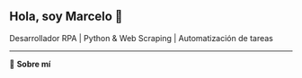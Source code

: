 ## Hola, soy Marcelo 👋

<p>
  Desarrollador RPA | Python & Web Scraping | Automatización de tareas 
</p>

---

🎯 **Sobre mí**
<!--
**Marcelorp89/Marcelorp89** is a ✨ _special_ ✨ repository because its `README.md` (this file) appears on your GitHub profile.

Here are some ideas to get you started:

- 🔭 I’m currently working on ...
- 🌱 I’m currently learning ...
- 👯 I’m looking to collaborate on ...
- 🤔 I’m looking for help with ...
- 💬 Ask me about ...
- 📫 How to reach me: ...
- 😄 Pronouns: ...
- ⚡ Fun fact: ...
-->
